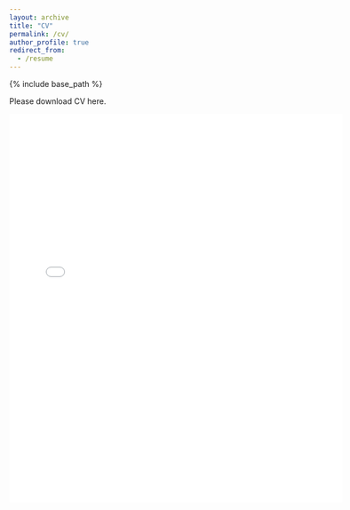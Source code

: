 ```yaml
---
layout: archive
title: "CV"
permalink: /cv/
author_profile: true
redirect_from:
  - /resume
---
```


{% include base_path %}

Please download CV here.


<embed src="{{ site.baseurl }}/files/cv_in_pdf.pdf" width="600" height="700" type='application/pdf'> 
